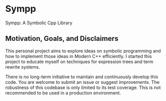 # Sympp


Sympp: A Symbolic Cpp Library 

## Motivation, Goals, and Disclaimers

This personal project aims to explore ideas on symbolic programming and how to implement
those ideas in Modern C++ efficiently. I started this project to educate myself on techniques for expression trees and term rewrite systems. 

There is no long-term initiative to maintain and continuously develop this code. 
You are welcome to submit an issue or suggest improvements.
The robustness of this codebase is only limited to its test coverage. 
This is not recommended to be used in a production environment.

